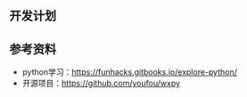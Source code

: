 ## 开发计划

## 参考资料
- python学习：https://funhacks.gitbooks.io/explore-python/
- 开源项目：https://github.com/youfou/wxpy

